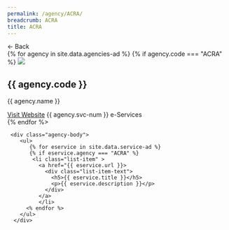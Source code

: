 ```yaml
---
permalink: /agency/ACRA/
breadcrumb: ACRA
title: ACRA
---
```


<div class="agency">
  <div class="controls">
    <span onClick={this.handleClick} role="button" tabIndex="0" class="back-button">← Back</span>
   </div>
   
   <div class="agency-header">
    {% for agency in site.data.agencies-ad %}
    {% if agency.code === "ACRA" %}
      <img src="{{ agency.code }} alt="{{ agency.name }}" />
        <div class="agency-details">
          <div class="agency-name">
            <h2>{{ agency.code }}</h2>
            <p>{{ agency.name }}</p>
          </div>
          <div class="agency-meta">
            <a href="{{ agency.website }}">Visit Website</a>
            <span>{{ agency.svc-num }} e-Services </span>
          </div>
        </div>
      {% endfor %>
     </div>
     
     <div class="agency-body">
        <ul>
           {% for eservice in site.data.service-ad %}
           {% if eservice.agency === "ACRA" %}
            <li class="list-item" >
              <a href="{{ eservice.url }}>
                <div class="list-item-text">
                  <h5>{{ eservice.title }}</h5>
                  <p>{{ eservice.description }}</p>
                </div>
              </a>
              </li>            
          <% endfor %>
        </ul>
      </div>   
 </div>
